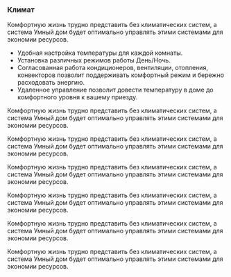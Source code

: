 
### Климат

Комфортную жизнь трудно представить без климатических систем, а система Умный дом будет оптимально управлять этими системами для экономии ресурсов.

+ Удобная настройка температуры для каждой комнаты. 
+ Установка различных режимов работы День/Ночь.
+ Согласованная работа кондиционеров, вентиляции, отопления, конвекторов позволит поддерживать комфортный режим и бережно расходовать энергию.
+ Удаленное управление позволит довести температуру в доме до комфортного уровня 
к вашему приезду.

Комфортную жизнь трудно представить без климатических систем, а система Умный дом будет оптимально управлять этими системами для экономии ресурсов.

Комфортную жизнь трудно представить без климатических систем, а система Умный дом будет оптимально управлять этими системами для экономии ресурсов.

Комфортную жизнь трудно представить без климатических систем, а система Умный дом будет оптимально управлять этими системами для экономии ресурсов.

Комфортную жизнь трудно представить без климатических систем, а система Умный дом будет оптимально управлять этими системами для экономии ресурсов.

Комфортную жизнь трудно представить без климатических систем, а система Умный дом будет оптимально управлять этими системами для экономии ресурсов.

Комфортную жизнь трудно представить без климатических систем, а система Умный дом будет оптимально управлять этими системами для экономии ресурсов.